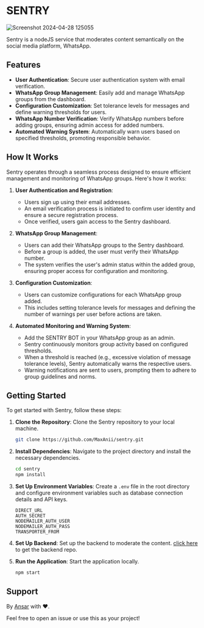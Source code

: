 # SENTRY
![Screenshot 2024-04-28 125055](https://github.com/MaxAnii/SENTRY/assets/96937469/463003df-6813-41ff-b2a5-55c121b69422)


Sentry is a nodeJS service that moderates content semantically on the social media platform, WhatsApp.
## Features

- **User Authentication**: Secure user authentication system with email verification.
- **WhatsApp Group Management**: Easily add and manage WhatsApp groups from the dashboard.
- **Configuration Customization**: Set tolerance levels for messages and define warning thresholds for users.
- **WhatsApp Number Verification**: Verify WhatsApp numbers before adding groups, ensuring admin access for added numbers.
- **Automated Warning System**: Automatically warn users based on specified thresholds, promoting responsible behavior.


## How It Works

Sentry operates through a seamless process designed to ensure efficient management and monitoring of WhatsApp groups. Here's how it works:

1. **User Authentication and Registration**:
   - Users sign up using their email addresses.
   - An email verification process is initiated to confirm user identity and ensure a secure registration process.
   - Once verified, users gain access to the Sentry dashboard.

2. **WhatsApp Group Management**:
   - Users can add their WhatsApp groups to the Sentry dashboard.
   - Before a group is added, the user must verify their WhatsApp number.
   - The system verifies the user's admin status within the added group, ensuring proper access for configuration and monitoring.

3. **Configuration Customization**:
   - Users can customize configurations for each WhatsApp group added.
   - This includes setting tolerance levels for messages and defining the number of warnings per user before actions are taken.

4. **Automated Monitoring and Warning System**:
   - Add the SENTRY BOT in your WhatsApp group as an admin.
   - Sentry continuously monitors group activity based on configured thresholds.
   - When a threshold is reached (e.g., excessive violation of message tolerance levels), Sentry automatically warns the respective users.
   - Warning notifications are sent to users, prompting them to adhere to group guidelines and norms.



## Getting Started

To get started with Sentry, follow these steps:

1. **Clone the Repository**: Clone the Sentry repository to your local machine.

    ```bash
    git clone https://github.com/MaxAnii/sentry.git
    ```

2. **Install Dependencies**: Navigate to the project directory and install the necessary dependencies.

    ```bash
    cd sentry
    npm install
    ```

3. **Set Up Environment Variables**: Create a `.env` file in the root directory and configure environment variables such as database connection details and API keys.

    ```plaintext
   DIRECT_URL
   AUTH_SECRET
   NODEMAILER_AUTH_USER
   NODEMAILER_AUTH_PASS
   TRANSPORTER_FROM 
    ```
4. **Set Up Backend**: Set up the backend to moderate the content.
    [click here](https://github.com/MaxAnii/SENTRY-whatsApp-server) to get the backend repo.
   
6. **Run the Application**: Start the application locally.

    ```bash
    npm start
    ```

## Support

By [Ansar](https://github.com/MaxAnii) with ❤️.

Feel free to open an issue or use this as your project!
